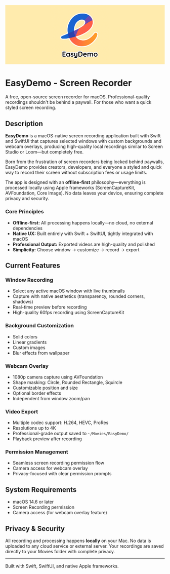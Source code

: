 ![EasyDemo Cover](assets/EasyDemoCover.png)

# EasyDemo - Screen Recorder

A free, open-source screen recorder for macOS. Professional-quality recordings shouldn't be behind a paywall. For those who want a quick styled screen recording.

## Description

**EasyDemo** is a macOS-native screen recording application built with Swift and SwiftUI that captures selected windows with custom backgrounds and webcam overlays, producing high-quality local recordings similar to Screen Studio or Loom—but completely free.

Born from the frustration of screen recorders being locked behind paywalls, EasyDemo provides creators, developers, and everyone a styled and quick way to record their screen without subscription fees or usage limits.

The app is designed with an **offline-first** philosophy—everything is processed locally using Apple frameworks (ScreenCaptureKit, AVFoundation, Core Image). No data leaves your device, ensuring complete privacy and security.

### Core Principles

- **Offline-first:** All processing happens locally—no cloud, no external dependencies
- **Native UX:** Built entirely with Swift + SwiftUI, tightly integrated with macOS
- **Professional Output:** Exported videos are high-quality and polished
- **Simplicity:** Choose window → customize → record → export

## Current Features

### Window Recording

- Select any active macOS window with live thumbnails
- Capture with native aesthetics (transparency, rounded corners, shadows)
- Real-time preview before recording
- High-quality 60fps recording using ScreenCaptureKit

### Background Customization

- Solid colors
- Linear gradients
- Custom images
- Blur effects from wallpaper

### Webcam Overlay

- 1080p camera capture using AVFoundation
- Shape masking: Circle, Rounded Rectangle, Squircle
- Customizable position and size
- Optional border effects
- Independent from window zoom/pan

### Video Export

- Multiple codec support: H.264, HEVC, ProRes
- Resolutions up to 4K
- Professional-grade output saved to `~/Movies/EasyDemo/`
- Playback preview after recording

### Permission Management

- Seamless screen recording permission flow
- Camera access for webcam overlay
- Privacy-focused with clear permission prompts

## System Requirements

- macOS 14.6 or later
- Screen Recording permission
- Camera access (for webcam overlay feature)

## Privacy & Security

All recording and processing happens **locally** on your Mac. No data is uploaded to any cloud service or external server. Your recordings are saved directly to your Movies folder with complete privacy.

---

Built with Swift, SwiftUI, and native Apple frameworks.
